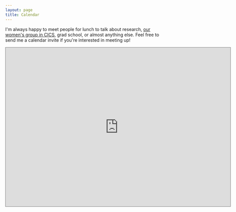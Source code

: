```yaml
---
layout: page
title: Calendar
---
```


I'm always happy to meet people for lunch to talk about research, [our women's group in CICS](http://cics.umass.edu/~women), grad school, or almost anything else. Feel free to send me a calendar invite if you're interested in meeting up!

<iframe src="https://calendar.google.com/calendar/embed?title=Emma%27s%20Life&amp;mode=WEEK&amp;height=600&amp;wkst=1&amp;bgcolor=%23FFFFFF&amp;src=etosch%40gmail.com&amp;color=%23333333&amp;src=ticr6iijim5m5sugqvjqe3df2k%40group.calendar.google.com&amp;color=%235229A3&amp;ctz=America%2FNew_York" style="border:solid 1px #777" width="710" height="500" frameborder="0" scrolling="no"></iframe>


